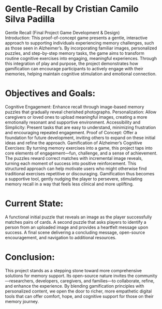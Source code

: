 # Gentle-Recall by Cristian Camilo Silva Padilla
Gentle Recall (Final Project Game Development &amp; Design)  
Introduction:
This proof-of-concept game presents a gentle, interactive approach to supporting individuals experiencing memory challenges, such as those seen in Alzheimer’s. By incorporating familiar images, personalized puzzles, and step-by-step memory tasks, the game aims to transform routine cognitive exercises into engaging, meaningful experiences. Through this integration of play and purpose, the project demonstrates how gamification can encourage participants to actively engage with their memories, helping maintain cognitive stimulation and emotional connection.

# Objectives and Goals:

Cognitive Engagement: Enhance recall through image-based memory puzzles that gradually reveal cherished photographs.
Personalization: Allow caregivers or loved ones to upload meaningful images, creating a more emotionally resonant and supportive environment.
Accessibility and Simplicity: Present tasks that are easy to understand, minimizing frustration and encouraging repeated engagement.
Proof of Concept: Offer a foundation for future development, inviting others to expand on these initial ideas and refine the approach.
Gamification of Alzheimer’s Cognitive Exercises:
By turning memory exercises into a game, this project taps into core elements of engagement—fun, challenge, and a sense of achievement. The puzzles reward correct matches with incremental image reveals, turning each moment of success into positive reinforcement. This structured approach can help motivate users who might otherwise find traditional exercises repetitive or discouraging. Gamification thus becomes a supportive tool, gently nudging the player to persevere, stimulating memory recall in a way that feels less clinical and more uplifting.

# Current State:

A functional initial puzzle that reveals an image as the player successfully matches pairs of cards.
A second puzzle that asks players to identify a person from an uploaded image and provides a heartfelt message upon success.
A final scene delivering a concluding message, open-source encouragement, and navigation to additional resources.

# Conclusion:
This project stands as a stepping stone toward more comprehensive solutions for memory support. Its open-source nature invites the community—researchers, developers, caregivers, and families—to collaborate, refine, and enhance the experience. By blending gamification principles with personalized content, we open the door to richer, more empathetic digital tools that can offer comfort, hope, and cognitive support for those on their memory journey.
